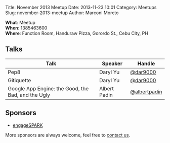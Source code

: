 Title: November 2013 Meetup
Date: 2013-11-23 10:01
Category: Meetups
Slug: november-2013-meetup
Author: Marconi Moreto

**What**: Meetup  
**When**: 1385463600  
**Where**: Function Room, Handuraw Pizza, Gorordo St., Cebu City, PH  

## Talks

<table class="ui three column table segment">
  <thead>
    <tr>
      <th>Talk</th>
      <th>Speaker</th>
      <th>Handle</th>
    </tr>
  </thead>
  <tbody>
    <tr>
      <td>Pep8</td>
      <td>Daryl Yu</td>
      <td><a href="https://twitter.com/dar9000">@dar9000</a></td>
    </tr>
    <tr>
      <td>Gitiquette</td>
      <td>Daryl Yu</td>
      <td><a href="https://twitter.com/dar9000">@dar9000</a></td>
    </tr>
    <tr>
      <td>Google App Engine: the Good, the Bad, and the Ugly</td>
      <td>Albert Padin</td>
      <td><a href="https://twitter.com/albertpadin">@albertpadin</a></td>
    </tr>
  </tbody>
</table>

## Sponsors

- [engageSPARK](http://www.engagespark.com)

More sponsors are always welcome, feel free to [contact us](mailto:admin@pizzapy.ph).
